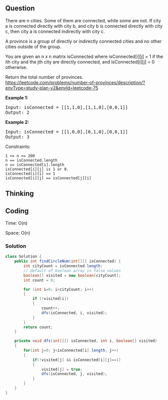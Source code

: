 ## Question
There are n cities. Some of them are connected, while some are not. If city a is connected directly with city b, and city b is connected directly with city c, then city a is connected indirectly with city c.

A province is a group of directly or indirectly connected cities and no other cities outside of the group.

You are given an n x n matrix isConnected where isConnected[i][j] = 1 if the ith city and the jth city are directly connected, and isConnected[i][j] = 0 otherwise.

Return the total number of provinces.
https://leetcode.com/problems/number-of-provinces/description/?envType=study-plan-v2&envId=leetcode-75

**Example 1:**
<pre>
Input: isConnected = [[1,1,0],[1,1,0],[0,0,1]]
Output: 2
</pre>

**Example 2:**
<pre>
Input: isConnected = [[1,0,0],[0,1,0],[0,0,1]]
Output: 3
</pre>

Constraints:

    1 <= n <= 200
    n == isConnected.length
    n == isConnected[i].length
    isConnected[i][j] is 1 or 0.
    isConnected[i][i] == 1
    isConnected[i][j] == isConnected[j][i]



## Thinking

## Coding
Time: O(n)

Space: O(n)

### Solution
```java
class Solution {
    public int findCircleNum(int[][] isConnected) {
        int cityCount = isConnected.length;
        // default of boolean array is false values
        boolean[] visited = new boolean[cityCount];
        int count = 0;

        for (int i=0; i<cityCount; i++)
        {
            if (!visited[i])
            {
                count++;
                dfs(isConnected, i, visited);
            }
        }
        return count;
    }

    private void dfs(int[][] isConnected, int i, boolean[] visited)
    {
        for(int j=0; j<isConnected[i].length; j++)
        {
            if(!visited[j] && isConnected[i][j]==1)
            {
                visited[j] = true;
                dfs(isConnected, j, visited);
            }
        }
    }
}
```
